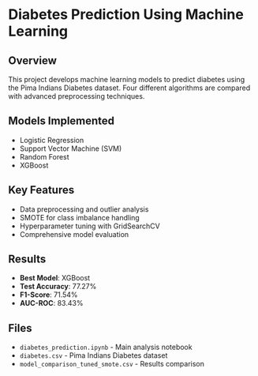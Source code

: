 # Diabetes Prediction Using Machine Learning

## Overview
This project develops machine learning models to predict diabetes using the Pima Indians Diabetes dataset. Four different algorithms are compared with advanced preprocessing techniques.

## Models Implemented
- Logistic Regression
- Support Vector Machine (SVM)
- Random Forest
- XGBoost

## Key Features
- Data preprocessing and outlier analysis
- SMOTE for class imbalance handling
- Hyperparameter tuning with GridSearchCV
- Comprehensive model evaluation

## Results
- **Best Model**: XGBoost
- **Test Accuracy**: 77.27%
- **F1-Score**: 71.54%
- **AUC-ROC**: 83.43%

## Files
- `diabetes_prediction.ipynb` - Main analysis notebook
- `diabetes.csv` - Pima Indians Diabetes dataset
- `model_comparison_tuned_smote.csv` - Results comparison
